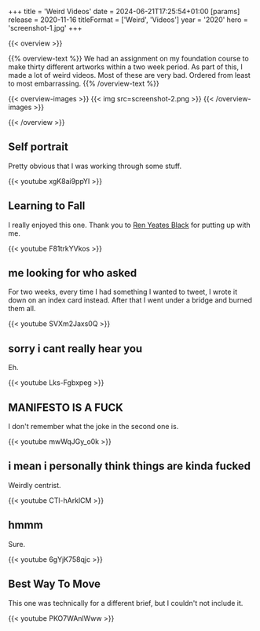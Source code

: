 +++
title = 'Weird Videos'
date = 2024-06-21T17:25:54+01:00
[params]
    release = 2020-11-16
    titleFormat = ['Weird', 'Videos']
    year = '2020'
    hero = 'screenshot-1.jpg'
+++

{{< overview >}}

{{% overview-text %}}
We had an assignment on my foundation course to make thirty different artworks within a two week period. As part of this, I made a lot of weird videos. Most of these are very bad. Ordered from least to most embarrassing.
{{% /overview-text %}}

{{< overview-images >}}
{{< img src=screenshot-2.png >}}
{{< /overview-images >}}

{{< /overview >}}

## Self portrait

Pretty obvious that I was working through some stuff.

{{< youtube xgK8ai9ppYI >}}

## Learning to Fall

I really enjoyed this one. Thank you to [Ren Yeates Black](https://www.instagram.com/ren.yeates.black/) for putting up with me.

{{< youtube F81trkYVkos >}}

##  me looking for who asked 

For two weeks, every time I had something I wanted to tweet, I wrote it down on an index card instead. After that I went under a bridge and burned them all.

{{< youtube SVXm2Jaxs0Q >}}

## sorry i cant really hear you

Eh.

{{< youtube Lks-Fgbxpeg >}}

## MANIFESTO IS A FUCK

I don't remember what the joke in the second one is.

{{< youtube mwWqJGy_o0k >}}

## i mean i personally think things are kinda fucked

Weirdly centrist.

{{< youtube CTl-hArklCM >}}

## hmmm

Sure.

{{< youtube 6gYjK758qjc >}}

## Best Way To Move

This one was technically for a different brief, but I couldn't not include it.

{{< youtube PKO7WAnlWww >}}